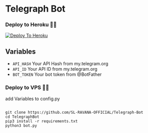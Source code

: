# Telegraph Bot


### Deploy to Heroku 🏃‍♂

[![Deploy To Heroku](https://www.herokucdn.com/deploy/button.svg)](https://heroku.com/deploy?template=https://github.com/SL-RAVANA-OFFICIAL/Telegraph-Bot)

## Variables

* `API_HASH` Your API Hash from my.telegram.org
* `API_ID` Your API ID from my.telegram.org
* `BOT_TOKEN` Your bot token from @BotFather
### Deploy to VPS 🏃‍♂

add Variables to config.py

```

git clone https://github.com/SL-RAVANA-OFFICIAL/Telegraph-Bot
cd TelegraphBot
pip3 install -r requirements.txt
python3 bot.py

```
